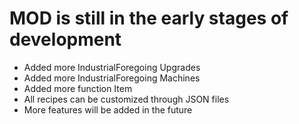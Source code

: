 # MOD is still in the early stages of development


*   Added more IndustrialForegoing Upgrades
*   Added more IndustrialForegoing Machines
*   Added more function Item
*   All recipes can be customized through JSON files
*   More features will be added in the future